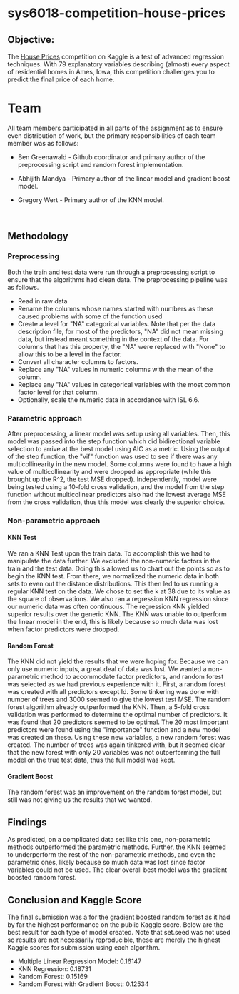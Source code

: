 # sys6018-competition-house-prices

## Objective:
The [House Prices](https://www.kaggle.com/c/house-prices-advanced-regression-techniques) competition on Kaggle is a test of advanced regression techniques. With 79 explanatory variables describing (almost) every aspect of residential homes in Ames, Iowa, this competition challenges you to predict the final price of each home.

# Team

All team members participated in all parts of the assignment as to ensure even distribution of work, but the primary responsibilities of each team member was as follows:

* Ben Greenawald - Github coordinator and primary author of the preprocessing script and random forest implementation.

* Abhijith Mandya - Primary author of the linear model and gradient boost model.

* Gregory Wert - Primary author of the KNN model.

  ​

## Methodology

### Preprocessing
Both the train and test data were run through a preprocessing script
to ensure that the algorithms had clean data. The preprocessing pipeline was as follows.
* Read in raw data
* Rename the columns whose names started with numbers as these caused problems with
  some of the function used
* Create a level for "NA" categorical variables. Note that per the data description
  file, for most of the predictors, "NA" did not mean missing data, but instead meant 
  something in the context of the data. For columns that has this property, the "NA" 
  were replaced with "None" to allow this to be a level in the factor.
* Convert all character columns to factors.
* Replace any "NA" values in numeric columns with the mean of the column.
* Replace any "NA" values in categorical variables with the most common factor level
  for that column.
* Optionally, scale the numeric data in accordance with ISL 6.6.

### Parametric approach
After preprocessing, a linear model was setup using all variables. Then, 
this model was passed into the step function which did bidirectional variable
selection to arrive at the best model using AIC as a metric. Using the output
of the step function, the "vif" function was used to see if there was any
multicollinearity in the new model. Some columns were found to have a high
value of multicollinearity and were dropped as appropriate (while this brought up
the R^2, the test MSE dropped). Independently, model were being tested using a 10-fold
cross validation, and the model from the step function without multicolinear predictors
also had the lowest average MSE from the cross validation, thus this model was clearly
the superior choice.

### Non-parametric approach

#### KNN Test
We ran a KNN Test upon the train data. To accomplish this we had to manipulate the data further. We excluded the non-numeric factors in the train and the test data. Doing this allowed us to chart out the points so as to begin the KNN test. From there, we normalized the numeric data in both sets to even out the distance distributions. This then led to us running a regular KNN test on the data. We chose to set the k at 38 due to its value as the square of observations. We also ran a regression KNN regression since our numeric data was often continuous. The regression KNN yielded superior results
over the generic KNN. The KNN was unable to outperform the linear model in the end, this is likely because so much data was lost when factor predictors were dropped.

#### Random Forest
The KNN did not yield the results that we were hoping for. Because we can only use numeric inputs, a great deal of data was lost. We wanted a non-parametric method to accommodate factor predictors, and random forest was selected as we had previous experience with it. First, a random forest was created with all predictors except Id. Some tinkering was done with number of trees and 3000 seemed to give the lowest test MSE. The random forest algorithm already outperformed the KNN. Then, a 5-fold cross validation was performed to determine the optimal number of predictors. It was found that 20 predictors seemed to be optimal. The 20 most important predictors were found using the "importance" function and a new model was created on these. Using these new variables, a new random forest was created. The number of trees was again tinkered with, but it seemed clear that the new forest with only 20 variables was not outperforming the full model on the true test data, thus the full model was kept.

#### Gradient Boost

The random forest was an improvement on the random forest model, but still was not giving us the results that we wanted. 

## Findings

As predicted, on a complicated data set like this one, non-parametric methods outperformed the parametric methods. Further, the KNN seemed to underperform the rest of the non-parametric methods, and even the parametric ones, likely because so much data was lost since factor variables could not be used. The clear overall best model was the gradient boosted random forest.

## Conclusion and Kaggle Score

The final submission was a for the gradient boosted random forest as it had by far the highest performance on the public Kaggle score. Below are the best result for each type of model created. Note that set.seed was not used so results are not necessarily reproducible, these are merely the  highest Kaggle scores for submission using each algorithm.

* Multiple Linear Regression Model: 0.16147
* KNN Regression: 0.18731
* Random Forest: 0.15169
* Random Forest with Gradient Boost: 0.12534